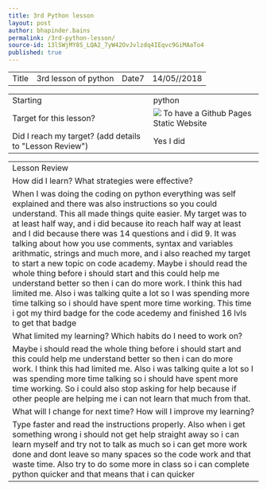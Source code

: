 ```yaml
---
title: 3rd Python lesson
layout: post
author: bhapinder.bains
permalink: /3rd-python-lesson/
source-id: 13lSWjMY8S_LQA2_7yW42OvJvlzdq4IEqvc9GiMAaTo4
published: true
---
```

<table>
  <tr>
    <td>Title</td>
    <td>3rd lesson of python</td>
    <td>Date7
</td>
    <td>14/05//2018</td>
  </tr>
</table>


<table>
  <tr>
    <td>Starting </td>
    <td>python</td>
  </tr>
  <tr>
    <td>Target for this lesson?</td>
    <td><img src="https://imgur.com/a/8luQHhI"/> To have a Github Pages Static Website</td>
  </tr>
  <tr>
    <td>Did I reach my target? 
(add details to "Lesson Review")</td>
    <td> Yes I did </td>
  </tr>
</table>


<table>
  <tr>
    <td>Lesson Review</td>
  </tr>
  <tr>
    <td>How did I learn? What strategies were effective? </td>
  </tr>
  <tr>
    <td>When I was doing the coding on python everything was self explained and there was also instructions so you could understand. This all made things quite easier. My target was to at least half way, and i did because ito reach half way at least and I did because there was 14 questions and i did 9. It was talking about how you use comments, syntax and variables arithmatic, strings and much more, and i also reached my target to start a new topic on code academy. Maybe i should read the whole thing before i should start and this could help me understand better so then i can do more work. I think this had limited me. Also i was talking quite a lot so
I was spending more time talking so i should have spent more time working. This time i got my third badge for the code acedemy and finished 16 lvls to get that badge
 </td>
  </tr>
  <tr>
    <td>What limited my learning? Which habits do I need to work on? </td>
  </tr>
  <tr>
    <td>Maybe i should read the whole thing before i should start and this could help me understand better so then i can do more work. I think this had limited me. Also i was talking quite a lot so
I was spending more time talking so i should have spent more time working. So i could also stop asking for help because if other people are helping me i can not learn that much from that.
</td>
  </tr>
  <tr>
    <td>What will I change for next time? How will I improve my learning?</td>
  </tr>
  <tr>
    <td>Type faster and read the instructions properly. Also when i get something wrong i should not get help straight away so i can learn myself and try not to talk as much so i can get more work done and dont leave so many spaces so the code work and that waste time. Also try to do some more in class so i can complete python quicker and that means that i can quicker </td>
  </tr>
</table>


